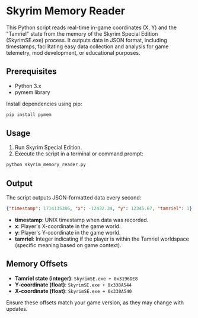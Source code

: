 # Skyrim Memory Reader

This Python script reads real-time in-game coordinates (X, Y) and the "Tamriel" state from the memory of the Skyrim Special Edition (SkyrimSE.exe) process. It outputs data in JSON format, including timestamps, facilitating easy data collection and analysis for game telemetry, mod development, or educational purposes.

## Prerequisites

- Python 3.x
- pymem library

Install dependencies using pip:

```bash
pip install pymem
```

## Usage

1. Run Skyrim Special Edition.
2. Execute the script in a terminal or command prompt:

```bash
python skyrim_memory_reader.py
```

## Output

The script outputs JSON-formatted data every second:

```json
{"timestamp": 1714135386, "x": -12432.34, "y": 12345.67, "tamriel": 1}
```

- **timestamp**: UNIX timestamp when data was recorded.
- **x**: Player's X-coordinate in the game world.
- **y**: Player's Y-coordinate in the game world.
- **tamriel**: Integer indicating if the player is within the Tamriel worldspace (specific meaning based on game context).

## Memory Offsets

- **Tamriel state (integer)**: `SkyrimSE.exe + 0x3196DE8`
- **Y-coordinate (float)**: `SkyrimSE.exe + 0x338A544`
- **X-coordinate (float)**: `SkyrimSE.exe + 0x338A540`

Ensure these offsets match your game version, as they may change with updates.
